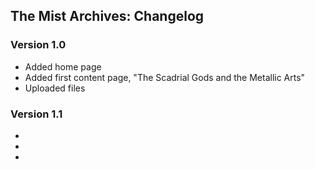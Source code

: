 ## The Mist Archives: Changelog

### Version 1.0
- Added home page
- Added first content page, "The Scadrial Gods and the Metallic Arts"
- Uploaded files

### Version 1.1
-
-
-
